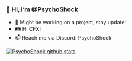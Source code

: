 ### 👋 Hi, I’m @PsychoShock
- 🌱 Might be working on a project, stay update!
- 🛤️ Hi CFX!
- 📫 Reach me via Discord: PsychoShock

[![PsychoShock github stats](https://github-readme-stats.vercel.app/api?username=PsychoShock)](https://github.com/anuraghazra/github-readme-stats)



